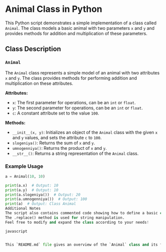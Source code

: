 # Animal Class in Python

This Python script demonstrates a simple implementation of a class called `Animal`. The class models a basic animal with two parameters `x` and `y` and provides methods for addition and multiplication of these parameters.

## Class Description

### `Animal`

The `Animal` class represents a simple model of an animal with two attributes `x` and `y`. The class provides methods for performing addition and multiplication on these attributes.

**Attributes:**
- `x`: The first parameter for operations, can be an `int` or `float`.
- `y`: The second parameter for operations, can be an `int` or `float`.
- `c`: A constant attribute set to the value `100`.

**Methods:**
- `__init__(x, y)`: Initializes an object of the `Animal` class with the given `x` and `y` values, and sets the attribute `c` to `100`.
- `slogeniya()`: Returns the sum of `x` and `y`.
- `umnogenniya()`: Returns the product of `x` and `y`.
- `__str__()`: Returns a string representation of the `Animal` class.

### Example Usage

```python
a = Animal(10, 10)

print(a.x)  # Output: 10
print(a.y)  # Output: 10
print(a.slogeniya())  # Output: 20
print(a.umnogenniya())  # Output: 100
print(a)  # Output: Class Animal
Additional Notes
The script also contains commented code showing how to define a basic class A with a method name that returns the name of the class.
The .replace() method is used for string manipulation.
Feel free to modify and expand the class according to your needs!

javascript


This `README.md` file gives an overview of the `Animal` class and its functionality